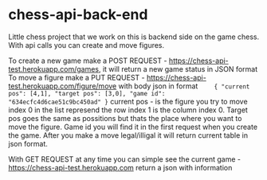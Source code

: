 # chess-api-back-end

Little chess project that we work on this is backend side on the game chess. With api calls you can create and move figures.

To create a new game make a POST REQUEST - https://chess-api-test.herokuapp.com/games, it will return a new game status in JSON format
To move a figure make a PUT REQUEST - https://chess-api-test.herokuapp.com/figure/move with body json in format ```    {
        "current pos": [4,1],
        "target pos": [3,0],
        "game id": "634ecfc4d6cae51c9bc450ad"
    }``` current pos - is the figure you try to move index 0 in the list represend the row index 1 is the column index 0. Target pos goes the same
    as possitions but thats the place where you want to move the figure. Game id you will find it in the first request when you create the game.
After you make a move legal/illigal it will return current table in json format.


With GET REQUEST at any time you can simple see the current game - https://chess-api-test.herokuapp.com return a json with information
